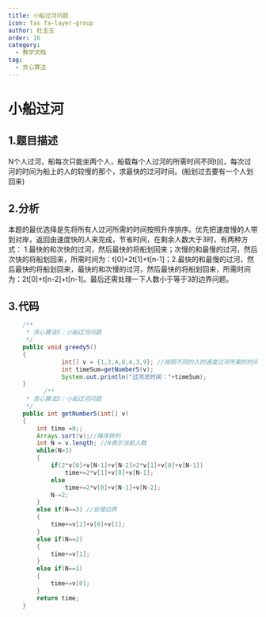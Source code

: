 ```yaml
---
title: 小船过河问题
icon: fas fa-layer-group
author: 杜玉玉
order: 16
category:
  - 教学文档
tag:
  - 贪心算法
---
```

# 小船过河

## 1.题目描述

N个人过河，船每次只能坐两个人，船载每个人过河的所需时间不同t[i]，每次过河的时间为船上的人的较慢的那个，求最快的过河时间。(船划过去要有一个人划回来)


## 2.分析
本题的最优选择是先将所有人过河所需的时间按照升序排序。优先把速度慢的人带到对岸，返回由速度快的人来完成，节省时间，在剩余人数大于3时，有两种方式： 1.最快的和次快的过河，然后最快的将船划回来；次慢的和最慢的过河，然后次快的将船划回来，所需时间为：t[0]+2t[1]+t[n-1]；2.最快的和最慢的过河，然后最快的将船划回来，最快的和次慢的过河，然后最快的将船划回来，所需时间为：2t[0]+t[n-2]+t[n-1]。最后还需处理一下人数小于等于3的边界问题。

## 3.代码
```java
	/**
	 * 贪心算法5：小船过河问题
	 */
	public void greedy5()
	{
		       int[] v = {1,3,4,8,4,3,9}; //按照不同的人的速度过河所需的时间
		       int timeSum=getNumber5(v);
		       System.out.println("过河总时间："+timeSum);
	}
          /** 
	 * 贪心算法5：小船过河问题
	 */
	public int getNumber5(int[] v)
	{
		int time =0;;
		Arrays.sort(v);//降序排列
		int N = v.length; //N表示当前人数
		while(N>3)
		{
			if(2*v[0]+v[N-1]+v[N-2]>2*v[1]+v[0]+v[N-1])
				time+=2*v[1]+v[0]+v[N-1];
			else
				time+=2*v[0]+v[N-1]+v[N-2];
			N-=2;
		}
		else if(N==3) //处理边界
		{
			time+=v[2]+v[0]+v[1];
		}
		else if(N==2)
		{
			time+=v[1];
		}
		else if(N==1)
		{
			time+=v[0];
		}	
		return time;		
	}

```
